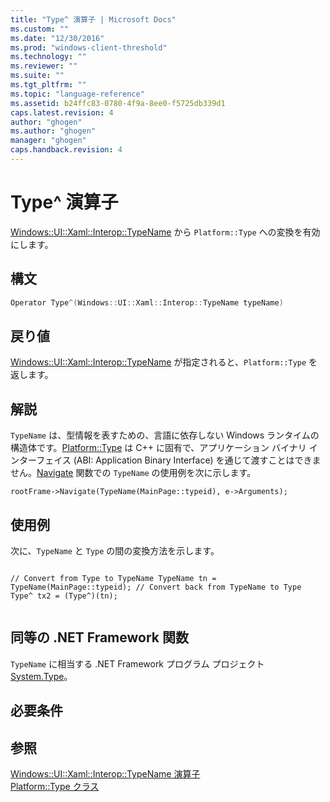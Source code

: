 ```yaml
---
title: "Type^ 演算子 | Microsoft Docs"
ms.custom: ""
ms.date: "12/30/2016"
ms.prod: "windows-client-threshold"
ms.technology: ""
ms.reviewer: ""
ms.suite: ""
ms.tgt_pltfrm: ""
ms.topic: "language-reference"
ms.assetid: b24ffc83-0780-4f9a-8ee0-f5725db339d1
caps.latest.revision: 4
author: "ghogen"
ms.author: "ghogen"
manager: "ghogen"
caps.handback.revision: 4
---
```

# Type^ 演算子
[Windows::UI::Xaml::Interop::TypeName](http://msdn.microsoft.com/library/windows/apps/windows.ui.xaml.interop.typename.aspx) から `Platform::Type` への変換を有効にします。  
  
## 構文  
  
```cpp  
Operator Type^(Windows::UI::Xaml::Interop::TypeName typeName)  
```  
  
## 戻り値  
 [Windows::UI::Xaml::Interop::TypeName](http://msdn.microsoft.com/library/windows/apps/windows.ui.xaml.interop.typename.aspx) が指定されると、`Platform::Type` を返します。  
  
## 解説  
 `TypeName` は、型情報を表すための、言語に依存しない Windows ランタイムの構造体です。[Platform::Type](../cppcx/platform-type-class.md) は C\+\+ に固有で、アプリケーション バイナリ インターフェイス \(ABI: Application Binary Interface\) を通じて渡すことはできません。[Navigate](http://msdn.microsoft.com/library/windows/apps/hh702394.aspx) 関数での `TypeName` の使用例を次に示します。  
  
```  
rootFrame->Navigate(TypeName(MainPage::typeid), e->Arguments);  
```  
  
## 使用例  
 次に、`TypeName` と `Type` の間の変換方法を示します。  
  
```  
  
// Convert from Type to TypeName TypeName tn = TypeName(MainPage::typeid); // Convert back from TypeName to Type Type^ tx2 = (Type^)(tn);  
  
```  
  
## 同等の .NET Framework 関数  
 `TypeName` に相当する .NET Framework プログラム プロジェクト [System.Type](assetId:///System.Type?qualifyHint=False&amp;autoUpgrade=True)。  
  
## 必要条件  
  
## 参照  
 [Windows::UI::Xaml::Interop::TypeName 演算子](../cppcx/operator-subtractwindows-ui-xaml-interop-typename.md)   
 [Platform::Type クラス](../cppcx/platform-type-class.md)